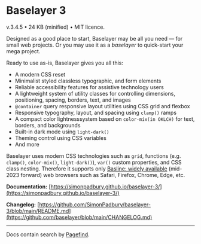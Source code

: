 # Baselayer 3

v.3.4.5 • 24 KB (minified) • MIT licence.

Designed as a good place to start, Baselayer may be all you need — for small web projects. Or you may use it as a _baselayer_ to quick-start your mega project.

Ready to use as-is, Baselayer gives you all this:

* A modern CSS reset
* Minimalist styled classless typographic, and form elements
* Reliable accessibility features for assistive technology users
* A lightweight system of utility classes for controlling dimensions, positioning, spacing, borders, text, and images
* `@container` query responsive layout utilities using CSS grid and flexbox
* Responsive typography, layout, and spacing using `clamp()` ramps
* A compact color lightnesssystem based on `color-mix(in OKLCH)` for text, borders, and backgrounds
* Built-in dark mode using `light-dark()`
* Theming control using CSS variables
* And more

Baselayer uses modern CSS technologies such as `grid`, functions (e.g. `clamp()`, `color-mix()`, `light-dark()`), `var()` custom properties, and CSS class nesting. Therefore it supports only [Basline: widely available](https://developer.mozilla.org/en-US/docs/Glossary/Baseline/Compatibility) (mid-2023 forward) web browsers such as Safari, Firefox, Chrome, Edge, etc.

**Documentation:** [https://simonpadbury.github.io/baselayer-3/](https://simonpadbury.github.io/baselayer-3/)

**Changelog:** [https://github.com/SimonPadbury/baselayer-3/blob/main/README.md](https://github.com/baselayer/blob/main/CHANGELOG.md)

---

Docs contain search by [Pagefind](https://pagefind.app).
